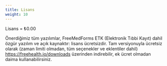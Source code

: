 ```yaml
---
title: Lisans
weight: 10
---
```


Lisans =  ₺0.00

Önerdiğimiz tüm yazılımlar, FreeMedForms ETK (Elektronik Tıbbi Kayıt) dahil özgür yazılım ve açık kaynaktır: lisans ücretsizdir. Tam versiyonuyla ücretsiz olarak (zaman limiti olmadan, tüm seçenekler ve eklentiler dahil) https://freehealth.io/downloads üzerinden indirebilir, ek ücret olmadan daima kullanabilirsiniz.

